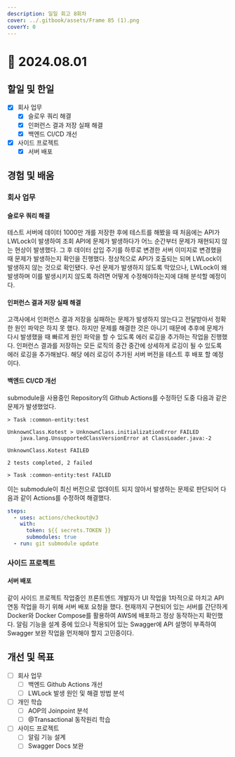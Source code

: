 ```yaml
---
description: 일일 회고 8회차
cover: ../.gitbook/assets/Frame 85 (1).png
coverY: 0
---
```


# 🙂 2024.08.01

## 할일 및 한일

* [x] 회사 업무
  * [x] 슬로우 쿼리 해결
  * [x] 인퍼런스 결과 저장 실패 해결
  * [x] 백엔드 CI/CD 개선
* [x] 사이드 프로젝트
  * [x] 서버 배포

## 경험 및 배움

### 회사 업무

#### 슬로우 쿼리 해결

테스트 서버에 데이터 1000만 개를 저장한 후에 테스트를 해봤을 때 처음에는 API가 LWLock이 발생하여 조회 API에 문제가 발생하다가 어느 순간부터 문제가 재현되지 않는 현상이 발생했다. 그 후 데이터 삽입 주기를 하루로 변경한 서버 이미지로 변경했을 때 문제가 발생하는지 확인을 진행했다. 정상적으로 API가 호출되는 되며 LWLock이 발생하지 않는 것으로 확인됐다. 우선 문제가 발생하지 않도록 막았으나, LWLock이 왜 발생하며 이를 발생시키지 않도록 하려면 어떻게 수정해야하는지에 대해 분석할 예정이다.

#### 인퍼런스 결과 저장 실패 해결

고객사에서 인퍼런스 결과 저장을 실패하는 문제가 발생하지 않는다고 전달받아서 정확한 원인 파악은 하지 못 했다. 하지만 문제를 해결한 것은 아니기 때문에 추후에 문제가 다시 발생했을 때 빠르게 원인 파악을 할 수 있도록 에러 로깅을 추가하는 작업을 진행했다. 인퍼런스 결과를 저장하는 모든 로직의 중간 중간에 상세하게 로깅이 될 수 있도록 에러 로깅을 추가해놨다. 해당 에러 로깅이 추가된 서버 버전을 테스트 후 배포 할 예정이다.

#### 백엔드 CI/CD 개선

submodule을 사용중인 Repository의 Github Actions를 수정하던 도중 다음과 같은 문제가 발생했었다.

```
> Task :common-entity:test

UnknownClass.Kotest > UnknownClass.initializationError FAILED
    java.lang.UnsupportedClassVersionError at ClassLoader.java:-2

UnknownClass.Kotest FAILED

2 tests completed, 2 failed

> Task :common-entity:test FAILED
```



이는 submodule이 최신 버전으로 업데이트 되지 않아서 발생하는 문제로 판단되어 다음과 같이 Actions를 수정하여 해결했다.

```yaml
steps:
  - uses: actions/checkout@v3
    with:
      token: ${{ secrets.TOKEN }}
      submodules: true
  - run: git submodule update
```

### 사이드 프로젝트

#### 서버 배포

같이 사이드 프로젝트 작업중인 프론트엔드 개발자가 UI 작업을 1차적으로 마치고 API 연동 작업을 하기 위해 서버 배포 요청을 했다. 현재까지 구현되어 있는 서버를 간단하게 Docker와 Docker Compose를 활용하여 AWS에 배포하고 정상 동작하는지 확인했다. 알림 기능을 설계 중에 있으나 적용되어 있는 Swagger에 API 설명이 부족하여 Swagger 보완 작업을 먼저해야 할지 고민중이다.

## 개선 및 목표

* [ ] 회사 업무
  * [ ] 백엔드 Github Actions 개선
  * [ ] LWLock 발생 원인 및 해결 방법 분석
* [ ] 개인 학습
  * [ ] AOP의 Joinpoint 분석
  * [ ] @Transactional 동작원리 학습
* [ ] 사이드 프로젝트
  * [ ] 알림 기능 설계
  * [ ] Swagger Docs 보완
